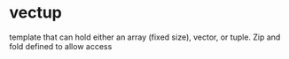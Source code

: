 # vectup
template that can hold either an array (fixed size), vector, or tuple.  Zip and fold defined to allow access
